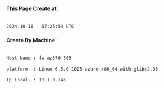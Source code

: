 
   
#### This Page Create at:

```bash

2024-10-18 - 17:25:54 UTC

```

#### Create By Machine:

```bash

Host Name : fv-az570-505

platform  : Linux-6.5.0-1025-azure-x86_64-with-glibc2.35

Ip Local  : 10.1.0.146

```

